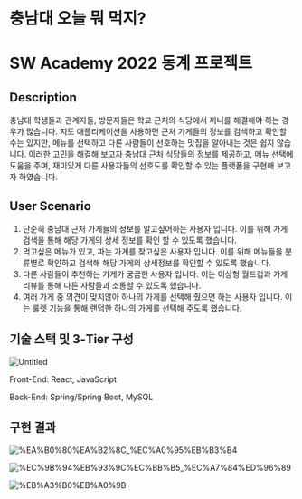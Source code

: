 # 충남대 오늘 뭐 먹지?

# SW Academy **2022 동계 프로젝트**

## **Description**

 충남대 학생들과 관계자들, 방문자들은 학교 근처의 식당에서 끼니를 해결해야 하는 경우가 많습니다. 지도 애플리케이션을 사용하면 근처 가게들의 정보를 검색하고 확인할 수는 있지만, 메뉴를 선택하고 다른 사람들이 선호하는 맛집을 알아내는 것은 쉽지 않습니다.
 이러한 고민을 해결해 보고자 충남대 근처 식당들의 정보를 제공하고, 메뉴 선택에 도움을 주며, 재미있게 다른 사용자들의 선호도를 확인할 수 있는 플랫폼을 구현해 보고자 하였습니다.

## User Scenario

1. 단순히 충남대 근처 가게들의 정보를 알고싶어하는 사용자 입니다. 이를 위해 가게 검색을 통해 해당 가게의 상세 정보를 확인 할 수 있도록 했습니다.
2. 먹고싶은 메뉴가 있고, 파는 가게를 찾고싶은 사용자 입니다. 이를 위해 메뉴들을 분류별로 확인하고 검색해 해당 가게의 상세정보를 확인할 수 있도록 했습니다.
3. 다른 사람들이 추천하는 가게가 궁금한 사용자 입니다. 이는 이상형 월드컵과 가게 리뷰를 통해 다른 사람들과 소통할 수 있도록 했습니다.
4. 여러 가게 중 의견이 맞지않아 하나의 가게를 선택해 줬으면 하는 사용자 입니다. 이는 룰렛 기능을 통해 랜덤한 하나의 가게를 선택해 주도록 했습니다.

## 기술 스택 및 3-Tier 구성

![Untitled](https://github.com/CNUSW2Team/ChooseTheRestaurant/assets/33508545/f17ead62-ad21-47e5-9cb8-ff7fd51604f7)

Front-End: React, JavaScript

Back-End: Spring/Spring Boot, MySQL

## 구현 결과

![%EA%B0%80%EA%B2%8C_%EC%A0%95%EB%B3%B4](https://github.com/CNUSW2Team/ChooseTheRestaurant/assets/33508545/58247af6-a2db-4767-a35f-38d00e6f17e7)

![%EC%9B%94%EB%93%9C%EC%BB%B5_%EC%A7%84%ED%96%89](https://github.com/CNUSW2Team/ChooseTheRestaurant/assets/33508545/b2348a5b-989d-4928-b135-6adb5fbc3b41)

![%EB%A3%B0%EB%A0%9B](https://github.com/CNUSW2Team/ChooseTheRestaurant/assets/33508545/623ba005-f0f8-4ba4-82ad-8da10302b5d0)

